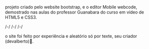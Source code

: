 projeto criado pelo website bootstrap,
e o editor Mobile webcode, demostrado
nas aulas do professor Guanabara do 
curso em vídeo de HTML5 e CSS3.

/-/                  /-/                    /-/

o site foi feito por experiência e aleatório só
por texte, seu criador (devalberto)🙂.
